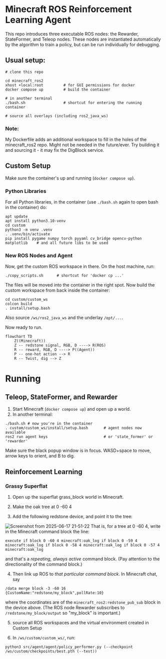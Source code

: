 # Minecraft ROS Reinforcement Learning Agent
This repo introduces three executable ROS nodes: the Rewarder, StateFormer, and Teleop nodes. These nodes are instantiated automatically by the algorithm to train a policy, but can be run individually for debugging.


## Usual setup:

```
# clone this repo

cd minecraft_ros2
xhost +local:root         # for GUI permissions for docker
docker compose up         # build the container

# in another terminal
./bash.sh                 # shortcut for entering the running container

# source all overlays (including ros2_java_ws)

```
### Note:
My Dockerfile adds an additional workspace to fill in the holes of the minecraft_ros2 repo. Might not be needed in the future/ever. Try building it and sourcing it - it may fix the DigBlock service.

## Custom Setup
Make sure the container's up and running (`docker compose up`).

### Python Libraries
For all Python libraries, in the container (use `./bash.sh` again to open bash in the container) do:
```
apt update
apt install python3.10-venv
cd custom
python3 -m venv .venv
. .venv/bin/activate
pip install pygame numpy torch pyyaml cv_bridge opencv-python matplotlib    # and all future libs to be used
```

### New ROS Nodes and Agent
Now, get the custom ROS workspace in there. On the host machine, run:
```
./copy_scripts.sh      # shortcut for 'docker cp ...'
```
The files will be moved into the container in the right spot. Now build the custom workspace from back inside the container:
```
cd custom/custom_ws
colcon build
. install/setup.bash
```

Also source `/ws/ros2_java_ws` and the underlay `/opt/...`.

Now ready to run.

```mermaid
flowchart TD
    Z((Minecraft))
    Z -- redstone signal, RGB, D ----> R(ROS)
    R -- reward, RGB, D ----> P((Agent))
    P -- one-hot action --> R
    R -- Twist, dig --> Z
```

# Running
## Teleop, StateFormer, and Rewarder
1. Start Minecraft (`docker compose up`) and open up a world.
2. In another terminal:
```
./bash.sh # now you're in the container
. custom/custom_ws/install/setup.bash       # agent nodes now available
ros2 run agent keys                         # or 'state_former' or 'rewarder'
```
Make sure the black popup window is in focus. WASD+space to move, arrow keys to orient, and B to dig.

## Reinforcement Learning

### Grassy Superflat
1. Open up the superflat grass_block world in Minecraft.

2. Make the oak tree at 0 -60 4

3. Add the following redstone device, and point it to the tree:

![Screenshot from 2025-06-17 21-51-22](https://github.com/user-attachments/assets/0e287634-8891-46b2-838e-55b3024ba72f)
That is, for a tree at 0 -60 4, write in the Minecraft command block the line:
```
execute if block 0 -60 4 minecraft:oak_log if block 0 -59 4 minecraft:oak_log if block 0 -58 4 minecraft:oak_log if block 0 -57 4 minecraft:oak_log
```
and that's a _repeating, always active_ command block. (Pay attention to the directionality of the command block.)

4. Then link up ROS to _that particular command block_. In Minecraft chat, say
```
/data merge block -3 -60 16 {CustomName:"redstone/my_block",pollRate:10}
```
where the coordinates are of the `minecraft_ros2:redstone_pub_sub` block in the device above. (The ROS node Rewarder subscribes to `/redstone/my_block/output` so "my_block" is important.)

5. source all ROS workspaces and the virtual environment created in Custom Setup

6. In `/ws/custom/custom_ws/`, run:
```
python3 src/agent/agent/policy_performer.py (--checkpoint /ws/custom/checkpoints/best.pth (--test))
```
